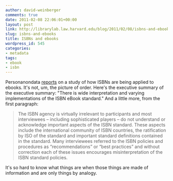 ```yaml
---
author: david-weinberger
comments: true
date: 2011-02-08 22:06:01+00:00
layout: post
link: http://librarylab.law.harvard.edu/blog/2011/02/08/isbns-and-ebooks/
slug: isbns-and-ebooks
title: ISBNs and ebooks
wordpress_id: 545
categories:
- metadata
tags:
- ebook
- isbn
---
```


Personanondata [reports](http://personanondata.blogspot.com/2011/01/bisg-ebook-isbn-study-findings-released.html) on a study of how ISBNs are being applied to ebooks. It's not, um, the picture of order. Here's the executive summary of the executive summary: "There is wide interpretation and varying implementations of the ISBN eBook standard." And a little more, from the first paragraph:




<blockquote>The ISBN agency is virtually irrelevant to participants and most interviewees – including sophisticated players – do not understand or acknowledge important aspects of the ISBN standard. These aspects include the international community of ISBN countries, the ratification by ISO of the standard and important standard definitions contained in the standard. Many interviewees referred to the ISBN policies and procedures as “recommendations” or “best practices” and without correction each of these issues encourages misinterpretation of the ISBN standard policies. </blockquote>



It's so hard to know what things are when those things are made of information and are only things by analogy.


